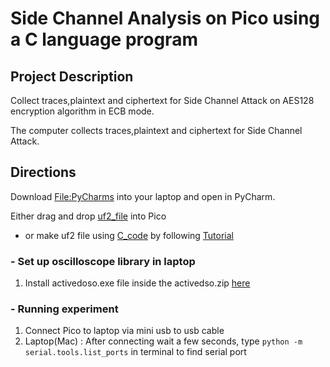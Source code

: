 # Side Channel Analysis on Pico using a C language program

## Project Description
Collect traces,plaintext and ciphertext for Side Channel Attack on AES128 encryption algorithm in ECB mode.

The computer collects traces,plaintext and ciphertext for Side Channel Attack.

## Directions
Download [File:PyCharms](https://github.com/TIrfana/Pico_C_program/tree/main/For_Com/PyCharms) into your laptop and open in PyCharm.

Either drag and drop [uf2_file](https://github.com/TIrfana/Pico_C_program/blob/main/For_Pico/Encryption.uf2) into Pico 

- or make uf2 file using [C_code](https://github.com/TIrfana/Pico_C_program/tree/main/For_Pico/C_code) by following [Tutorial](https://embeddedcomputing.com/technology/open-source/linux-freertos-related/using-freertos-with-the-raspberry-pi-pico#:~:text=First%20off%2C%20what%20is%20FreeRTOS,Pi%20Pico%2C%20and%20small%20microprocessors.)

 ### - Set up oscilloscope library in laptop
1. Install activedoso.exe file inside the activedso.zip [here](https://github.com/TIrfana/Pico_C_program/blob/main/For_Com/activedso.zip) 

### - Running experiment
1. Connect Pico to laptop via mini usb to usb cable
2. Laptop(Mac) : After connecting wait a few seconds, type `python -m serial.tools.list_ports` in terminal to find serial port
